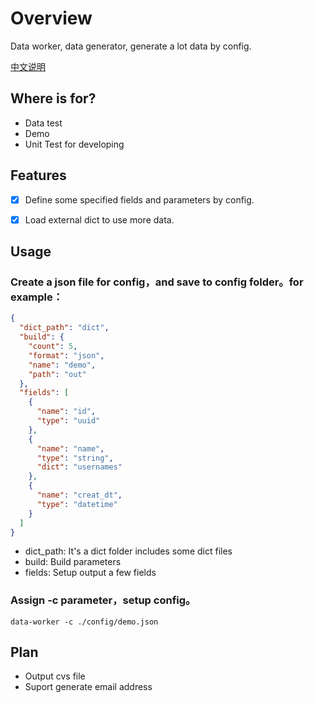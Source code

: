 # Overview

Data worker, data generator, generate a lot data by config.

[中文说明](./README_ZH.md)

## Where is for?

- Data test
- Demo
- Unit Test for developing

## Features

- [x] Define some specified fields and parameters by config.
- [x] Load external dict to use more data.


## Usage

### Create a json file for config，and save to config folder。for example：

```json
{
  "dict_path": "dict",
  "build": {
    "count": 5,
    "format": "json",
    "name": "demo",
    "path": "out"
  },
  "fields": [
    {
      "name": "id",
      "type": "uuid"
    },
    {
      "name": "name",
      "type": "string",
      "dict": "usernames"
    },
    {
      "name": "creat_dt",
      "type": "datetime"
    }
  ]
}
```
- dict_path: It's a dict folder includes some dict files
- build: Build parameters
- fields: Setup output a few fields

### Assign -c parameter，setup config。

```shell
data-worker -c ./config/demo.json
```


## Plan

- Output cvs file
- Suport generate email address
